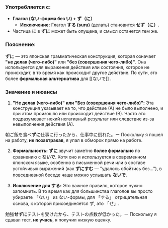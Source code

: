 ### Употребляется с:

- **Глагол (ない-форма без い) + ず（に）**
    - **Исключение:** Глагол **する (suru)** (делать) становится **せず（に）**.
- Частица **に** в **ずに** может быть опущена, и смысл останется тем же.


### Пояснение:

**ずに** — это японская грамматическая конструкция, которая означает **"не делая (чего-либо)"** или **"без (совершения чего-либо)"**. Она используется для выражения действия или состояния, которое не происходит, в то время как происходит другое действие. По сути, это более **формальная альтернатива** для [[ないで]] .


### Значение и нюансы

1. **"Не делая (чего-либо)" или "Без (совершения чего-либо)":** Эта конструкция указывает на то, что действие (А) не было выполнено, и при этом произошло или происходит действие (В). Часто это подразумевает некий негативный результат или следствие из-за невыполнения действия (А).

朝ご飯を食べ**ずに**仕事に行ったから、仕事中に倒れた。ー Поскольку я пошел на работу, **не позавтракав**, я упал в обморок прямо на работе.

2. **Формальность:** **ずに** звучит заметно **более формально** по сравнению с **ないで**. Хотя оно и используется в современном японском языке, особенно в письменной речи или в составе устойчивых выражений (как **ずにすむ** — "удалось обойтись без..."), в повседневной беседе чаще можно услышать **ないで**.

3. **Исключение для する:** Это важное правило, которое нужно запомнить. В то время как для большинства глаголов вы просто убираете 「ない」 из ない-формы, для 「する」 отрицательная основа, к которой присоединяется ず, это 「せ」.

勉強**せずに**テストを受けたから、テストの点数が低かった。ー Поскольку я сдавал тест, **не учась**, я получил низкую оценку.